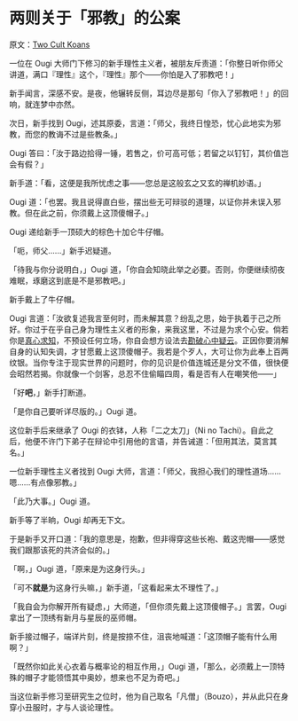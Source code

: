 # 两则关于「邪教」的公案

原文：[Two Cult Koans](https://www.readthesequences.com/Two-Cult-Koans)

一位在 Ougi 大师门下修习的新手理性主义者，被朋友斥责道：「你整日听你师父讲道，满口『理性』这个，『理性』那个——你怕是入了邪教吧！」

新手闻言，深感不安。是夜，他辗转反侧，耳边尽是那句「你入了邪教吧！」的回响，就连梦中亦然。

次日，新手找到 Ougi，述其原委，言道：「师父，我终日惶恐，忧心此地实为邪教，而您的教诲不过是些教条。」

Ougi 答曰：「汝于路边拾得一锤，若售之，价可高可低；若留之以钉钉，其价值岂会有假？」

新手道：「看，这便是我所忧虑之事——您总是这般玄之又玄的禅机妙语。」

Ougi 道：「也罢。我且说得直白些，摆出些无可辩驳的道理，以证你并未误入邪教。但在此之前，你须戴上这顶傻帽子。」

Ougi 递给新手一顶硕大的棕色十加仑牛仔帽。

「呃，师父……」新手迟疑道。

「待我与你分说明白，」Ougi 道，「你自会知晓此举之必要。否则，你便继续彻夜难眠，琢磨这到底是不是邪教吧。」

新手戴上了牛仔帽。

Ougi 言道：「汝欲复述我言至何时，而未解其意？纷乱之思，始于执着于己之所好。你过于在乎自己身为理性主义者的形象，来我这里，不过是为求个心安。倘若你是[真心求知](https://www.readthesequences.com/The-Meditation-On-Curiosity)，不预设任何立场，你自会想方设法去[勘破心中疑云](https://www.readthesequences.com/The-Proper-Use-Of-Doubt)。正因你要消解自身的认知失调，才甘愿戴上这顶傻帽子。我若是个歹人，大可让你为此奉上百两纹银。当你专注于现实世界的问题时，你的见识是价值连城还是分文不值，很快便会昭然若揭。你就像一个剑客，总忍不住偷瞄四周，看是否有人在嘲笑他——」

「好**吧**，」新手打断道。

「是你自己要听详尽版的。」Ougi 道。

这位新手后来继承了 Ougi 的衣钵，人称「二之太刀」（Ni no Tachi）。自此之后，他便不许门下弟子在辩论中引用他的言语，并告诫道：「但用其法，莫言其名。」

一位新手理性主义者找到 Ougi 大师，言道：「师父，我担心我们的理性道场……嗯……有点像邪教。」

「此乃大事。」Ougi 道。

新手等了半晌，Ougi 却再无下文。

于是新手又开口道：「我的意思是，抱歉，但非得穿这些长袍、戴这兜帽——感觉我们跟那该死的共济会似的。」

「啊，」Ougi 道，「原来是为这身行头。」

「可不**就是**为这身行头嘛，」新手道，「这看起来太不理性了。」

「我自会为你解开所有疑虑，」大师道，「但你须先戴上这顶傻帽子。」言罢，Ougi 拿出了一顶绣有新月与星辰的巫师帽。

新手接过帽子，端详片刻，终是按捺不住，沮丧地喊道：「这顶帽子能有什么用啊？」

「既然你如此关心衣着与概率论的相互作用，」Ougi 道，「那么，必须戴上一顶特殊的帽子才能领悟其中奥妙，想来也不足为奇吧。」

当这位新手修习至研究生之位时，他为自己取名「凡僧」（Bouzo），并从此只在身穿小丑服时，才与人谈论理性。